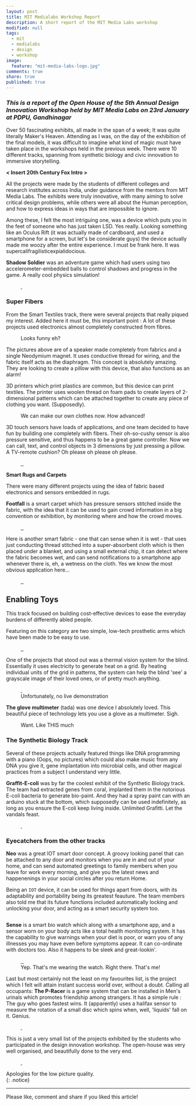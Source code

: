 ```yaml
---
layout: post
title: MIT Medialabs Workshop Report
description: A short report of the MIT Media Labs workshop
modified: null
tags:
  - mit
  - medialabs
  - design
  - workshop
image:
  feature: "mit-media-labs-logo.jpg"
comments: true
share: true
published: true
---
```


### *This is a report of the Open House of the 5th Annual Design Innovation Workshop held by MIT Media Labs on 23rd January at PDPU, Gandhinagar*

Over 50 fascinating exhibits, all made in the span of a week; It was quite literally Maker's Heaven. Attending as I was, on the day of the exhibition of the final models, it was difficult to imagine what kind of magic must have taken place in the workshops held in the previous week. There were 10 different tracks, spanning from synthetic biology and civic innovation to immersive storytelling.

**< Insert 20th Century Fox Intro >**

All the projects were made by the students of different colleges and research institutes across India, under guidance from the mentors from MIT Media Labs. The exhibits were truly innovative, with many aiming to solve critical design problems, while others were all about the Human perception, and how to express ideas in ways that are impossible to ignore.

Among these, I felt the most intriguing one, was a device which puts you in the feet of someone who has just taken LSD. Yes really. Looking something like an Oculus Rift (it was actually made of cardboard, and used a smartphone for a screen, but let's be considerate guys) the device actually made me woozy after the entire experience. I must be frank here. It was supercalifragilisticexpialidocious.

**Shadow Soldier** was an adventure game which had users using two accelerometer-embedded balls to control shadows and progress in the game. A really cool physics simulation!   

<figure class = "half" >  
    <a href="/blog/images/2015-01-23-mit-design-innovation-workshop/mit-shadow-soldier-1.jpg">
       <img src="/blog/images/2015-01-23-mit-design-innovation-workshop/mit-shadow-soldier-1.jpg" alt="">
    </a>
    <a href="/blog/images/2015-01-23-mit-design-innovation-workshop/mit-shadow-soldier-2.jpg">
        <img src="/blog/images/2015-01-23-mit-design-innovation-workshop/mit-shadow-soldier-2.jpg" alt="">
    </a>
</figure>

### Super Fibers

From the Smart Textiles track, there were several projects that really piqued my interest. Added here it must be, this important point : A lot of these projects used electronics almost completely constructed from fibres.

<figure>  
    <a href="/blog/images/2015-01-23-mit-design-innovation-workshop/mit-fabric-speaker.jpg">
        <img src="/blog/images/2015-01-23-mit-design-innovation-workshop/mit-fabric-speaker.jpg" alt="">
    </a>
    <figcaption> Looks funny eh? </figcaption>
</figure>

The pictures above are of a speaker made completely from fabrics and a single Neodymium magnet. It uses conductive thread for wiring, and the fabric itself acts as the diaphragm. This concept is absolutely amazing. They are looking to create a pillow with this device, that also functions as an alarm!  

3D printers which print plastics are common, but this device can print textiles. The printer uses woolen thread on foam pads to create layers of 2-dimensional patterns which can be attached together to create any piece of clothing you want. (Supposedly).

<figure>  
    <a href="/blog/images/2015-01-23-mit-design-innovation-workshop/mit-3d-printer.jpg">
        <img src="/blog/images/2015-01-23-mit-design-innovation-workshop/mit-3d-printer.jpg" alt="">
    </a>
    <figcaption> We can make our own clothes now. How advanced! </figcaption>
</figure>

3D touch sensors have loads of applications, and one team decided to have fun by building one completely with fibers. Their oh-so-cushy sensor is also pressure sensitive, and thus happens to be a great game controller. Now we can call, text, and control objects in 3 dimensions by just pressing a pillow. A TV-remote cushion? Oh please oh please oh please.

<figure class = "third" >  
    <a href="/blog/images/2015-01-23-mit-design-innovation-workshop/mit-fabric-touch-1.jpg">
        <img src="/blog/images/2015-01-23-mit-design-innovation-workshop/mit-fabric-touch-1.jpg" alt="">
    </a>
    <a href="/blog/images/2015-01-23-mit-design-innovation-workshop/mit-fabric-touch-3.jpg">
       <img src="/blog/images/2015-01-23-mit-design-innovation-workshop/mit-fabric-touch-3.jpg" alt="">
    </a>
    <a href="/blog/images/2015-01-23-mit-design-innovation-workshop/mit-fabric-touch-2.jpg">
        <img src="/blog/images/2015-01-23-mit-design-innovation-workshop/mit-fabric-touch-2.jpg" alt="">
    </a>
</figure>    


**Smart Rugs and Carpets**

There were many different projects using the idea of fabric based electronics and sensors embedded in rugs.

**Footfall** is a smart carpet which has pressure sensors stitched inside the fabric, with the idea that it can be used to gain crowd information in a big convention or exhibition, by monitoring where and how the crowd moves.

<figure class = "third" >  
    <a href="/blog/images/2015-01-23-mit-design-innovation-workshop/mit-footfall.jpg">
        <img src="/blog/images/2015-01-23-mit-design-innovation-workshop/mit-footfall.jpg" alt="">
    </a>
    <a href="/blog/images/2015-01-23-mit-design-innovation-workshop/mit-footfall-rug-1.jpg">
       <img src="/blog/images/2015-01-23-mit-design-innovation-workshop/mit-footfall-rug-1.jpg" alt="">
    </a>
    <a href="/blog/images/2015-01-23-mit-design-innovation-workshop/mit-footfall-rug-2.jpg">
        <img src="/blog/images/2015-01-23-mit-design-innovation-workshop/mit-footfall-rug-2.jpg" alt="">
    </a>
</figure>

Here is another smart fabric - one that can sense when it is wet - that uses just conducting thread stitched into a super-absorbent cloth which is then placed under a blanket, and using a small external chip, it can detect where the fabric becomes wet, and can send notifications to a smartphone app whenever there is, eh, a wetness on the cloth. Yes we know the most obvious application here...

<figure class = "third" >  
    <a href="/blog/images/2015-01-23-mit-design-innovation-workshop/mit-blanket-poster.jpg">
        <img src="/blog/images/2015-01-23-mit-design-innovation-workshop/mit-blanket-poster.jpg" alt="">
    </a>
    <a href="/blog/images/2015-01-23-mit-design-innovation-workshop/mit-blanket-1.jpg">
       <img src="/blog/images/2015-01-23-mit-design-innovation-workshop/mit-blanket-1.jpg" alt="">
    </a>
    <a href="/blog/images/2015-01-23-mit-design-innovation-workshop/mit-blanket-2.jpg">
        <img src="/blog/images/2015-01-23-mit-design-innovation-workshop/mit-blanket-2.jpg" alt="">
    </a>
</figure>

## Enabling Toys

This track focused on building cost-effective devices to ease the everyday burdens of differently abled people.

Featuring on this category are two simple, low-tech prosthetic arms which have been made to be easy to use.

<figure class = "third" >  
    <a href="/blog/images/2015-01-23-mit-design-innovation-workshop/mit-prosthetics-1.jpg">
        <img src="/blog/images/2015-01-23-mit-design-innovation-workshop/mit-prosthetics-1.jpg" alt="">
    </a>
    <a href="/blog/images/2015-01-23-mit-design-innovation-workshop/mit-prosthetics-4.jpg">
       <img src="/blog/images/2015-01-23-mit-design-innovation-workshop/mit-prosthetics-4.jpg" alt="">
    </a>
    <a href="/blog/images/2015-01-23-mit-design-innovation-workshop/mit-prosthetics-5.jpg">
        <img src="/blog/images/2015-01-23-mit-design-innovation-workshop/mit-prosthetics-5.jpg" alt="">
    </a>
</figure>

One of the projects that stood out was a thermal vision system for the blind. Essentially it uses electricity to generate heat on a grid. By heating individual units of the grid in patterns, the system can help the blind 'see' a grayscale image of their loved ones, or of pretty much anything.

<figure class = "half" >  
    <a href="/blog/images/2015-01-23-mit-design-innovation-workshop/mit-thermal-vision-1.jpg">
       <img src="/blog/images/2015-01-23-mit-design-innovation-workshop/mit-thermal-vision-1.jpg" alt="">
    </a>
    <a href="/blog/images/2015-01-23-mit-design-innovation-workshop/mit-thermal-vision-2.jpg">
        <img src="/blog/images/2015-01-23-mit-design-innovation-workshop/mit-thermal-vision-2.jpg" alt="">
    </a>
    <figcaption> Unfortunately, no live demonstration </figcaption>
</figure>

**The glove multimeter** (tada) was one device I absolutely loved. This beautiful piece of technology lets you use a glove as a multimeter. Sigh.

<figure>  
    <a href="/blog/images/2015-01-23-mit-design-innovation-workshop/mit-glove-multimeter.jpg">
        <img src="/blog/images/2015-01-23-mit-design-innovation-workshop/mit-glove-multimeter.jpg" alt="">
    </a>
    <figcaption> Want. Like THIS much</figcaption>
</figure>

### The Synthetic Biology Track

Several of these projects actually featured things like DNA programming with a piano (Oops, no pictures) which could also make music from any DNA you give it, gene implantation into microbial cells, and other magical practices from a subject I understand very little.

**Graffit-E-coli** was by far the coolest exhibit of the Synthetic Biology track. The team had extracted genes from coral, implanted them in the notorious E-coli bacteria to generate bio-paint. And they had a spray paint can with an arduino stuck at the bottom, which supposedly can be used indefinitely, as long as you ensure the E-coli keep living inside. Unlimited Grafitti. Let the vandals feast.

<figure class = "half" >  
    <a href="/blog/images/2015-01-23-mit-design-innovation-workshop/mit-graffiti-ecoli-1.jpg">
       <img src="/blog/images/2015-01-23-mit-design-innovation-workshop/mit-graffiti-ecoli-1.jpg" alt="">
    </a>
    <a href="/blog/images/2015-01-23-mit-design-innovation-workshop/mit-graffiti-ecoli-2.jpg">
        <img src="/blog/images/2015-01-23-mit-design-innovation-workshop/mit-graffiti-ecoli-2.jpg" alt="">
    </a>
</figure>

### Eyecatchers from the other tracks

**Neo** was a great IOT smart door concept. A groovy looking panel that can be attached to any door and monitors when you are in and out of your home, and can send automated greetings to family members when you leave for work every morning, and give you the latest news and happenenings in your social circles after you return Home.

Being an `IOT` device, it can be used for things apart from doors, with its adaptability and portability being its greatest feauture. The team members also told me that its future functions included automatically locking and unlocking your door, and acting as a smart security system too.

<figure>  
    <a href="/blog/images/2015-01-23-mit-design-innovation-workshop/mit-smart-door.jpg">
        <img src="/blog/images/2015-01-23-mit-design-innovation-workshop/mit-smart-door.jpg" alt="">
    </a>
</figure>

**Sense** is a smart bio watch which along with a smartphone app, and a sensor worn on your body acts like a total health monitoring system. It has the capability to give warnings when your diet is poor, or warn you of any illnesses you may have even before symptoms appear. It can co-ordinate with doctors too. Also it happens to be sleek and great-lookin'.

<figure class = "third" >  
    <a href="/blog/images/2015-01-23-mit-design-innovation-workshop/mit-biowatch-1.jpg">
        <img src="/blog/images/2015-01-23-mit-design-innovation-workshop/mit-biowatch-1.jpg" alt="">
    </a>
    <a href="/blog/images/2015-01-23-mit-design-innovation-workshop/mit-biowatch-2.jpg">
       <img src="/blog/images/2015-01-23-mit-design-innovation-workshop/mit-biowatch-2.jpg" alt="">
    </a>
    <a href="/blog/images/2015-01-23-mit-design-innovation-workshop/mit-me-wearing-biowatch.jpg">
        <img src="/blog/images/2015-01-23-mit-design-innovation-workshop/mit-me-wearing-biowatch.jpg" alt="">
    </a>
    <figcaption>  Yep. That's me wearing the watch. Right there. That's me! </figcaption>
</figure>   

Last but most certainly not the least on my favourites list, is the project which I felt will attain instant success world over, without a doubt. Calling all occupants: **The P-Racer** is a game system that can be installed in Men's urinals which promotes friendship among strangers. It has a simple rule : The guy who goes fastest wins. It (apparently) uses a halifax sensor to measure the rotation of a small disc which spins when, well, 'liquids' fall on it. Genius.

<figure class = "half" >  
    <a href="/blog/images/2015-01-23-mit-design-innovation-workshop/mit-p-racer-1.jpg">
       <img src="/blog/images/2015-01-23-mit-design-innovation-workshop/mit-p-racer-1.jpg" alt="">
    </a>
    <a href="/blog/images/2015-01-23-mit-design-innovation-workshop/mit-p-racer-2.jpg">
        <img src="/blog/images/2015-01-23-mit-design-innovation-workshop/mit-p-racer-2.jpg" alt="">
    </a>
</figure>

This is just a very small list of the projects exhibited by the students who participated in the design innovation workshop. The open-house was very well organised, and beautifully done to the very end.

<figure class = "half" >  
    <a href="/blog/images/2015-01-23-mit-design-innovation-workshop/mit-mentors.jpg">
       <img src="/blog/images/2015-01-23-mit-design-innovation-workshop/mit-mentors.jpg" alt="">
    </a>
    <a href="/blog/images/2015-01-23-mit-design-innovation-workshop/mit-banner.jpg">
        <img src="/blog/images/2015-01-23-mit-design-innovation-workshop/mit-banner.jpg" alt="">
    </a>
</figure>


Apologies for the low picture quality.  
{: .notice}

---
Please like, comment and share if you liked this article!
